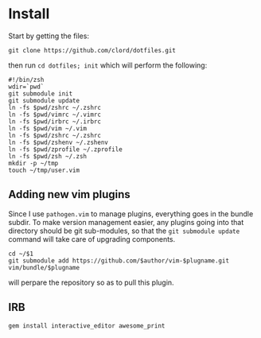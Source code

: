 # Install

Start by getting the files:

	git clone https://github.com/clord/dotfiles.git


then run `cd dotfiles; init` which will perform the following:

    #!/bin/zsh
    wdir=`pwd`
    git submodule init
    git submodule update
    ln -fs $pwd/zshrc ~/.zshrc
    ln -fs $pwd/vimrc ~/.vimrc
    ln -fs $pwd/irbrc ~/.irbrc
    ln -fs $pwd/vim ~/.vim
    ln -fs $pwd/zshrc ~/.zshrc
    ln -fs $pwd/zshenv ~/.zshenv
    ln -fs $pwd/zprofile ~/.zprofile
    ln -fs $pwd/zsh ~/.zsh
    mkdir -p ~/tmp
    touch ~/tmp/user.vim

## Adding new vim plugins

Since I use `pathogen.vim` to manage plugins, everything goes in the bundle subdir. To make version management easier, 
any plugins going into that directory should be git sub-modules, so that the `git submodule update` command will 
take care of upgrading components.

	cd ~/$1
	git submodule add https://github.com/$author/vim-$plugname.git vim/bundle/$plugname

will perpare the repository so as to pull this plugin.

## IRB


	gem install interactive_editor awesome_print
